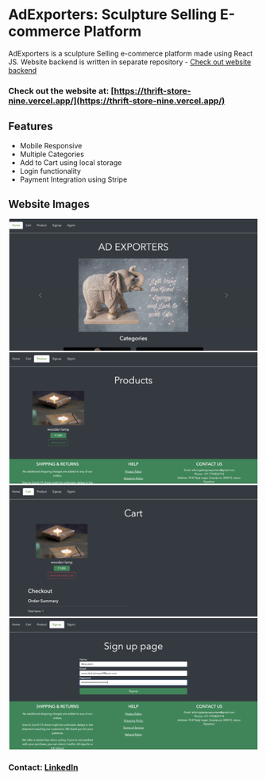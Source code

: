 # AdExporters: Sculpture Selling E-commerce Platform

AdExporters is a sculpture Selling e-commerce platform made using React JS. Website backend is written in separate repository - [Check out website backend](https://github.com/Meenakshiratnawat/AdExporters-backend)

### Check out the website at: [https://thrift-store-nine.vercel.app/](https://thrift-store-nine.vercel.app/)

## Features

- Mobile Responsive
- Multiple Categories
- Add to Cart using local storage
- Login functionality
- Payment Integration using Stripe

## Website Images

<p align="center">
  <img width="500" src="https://github.com/Meenakshiratnawat/AdExporters-frontend/blob/master/asset/1.png" />
  <img width="500" src="https://github.com/Meenakshiratnawat/AdExporters-frontend/blob/master/asset/2.png" />
  <img width="500" src="https://github.com/Meenakshiratnawat/AdExporters-frontend/blob/master/asset/3.png" />
  <img width="500" src="https://github.com/Meenakshiratnawat/AdExporters-frontend/blob/master/asset/4.png" />
</p>



### Contact: [LinkedIn](https://www.linkedin.com/in/meenakshi-ratnawat-aa71771b2/)

